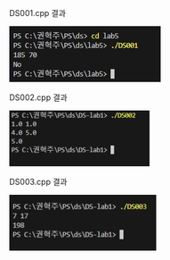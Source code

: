 DS001.cpp 결과 <br>

<img src="https://github.com/HyeokjuCHu/22100062_KHJ_DS/blob/master/DS-lab1/result/DS001.png?raw=true" height="100">

DS002.cpp 결과 <br>

<img src="https://github.com/HyeokjuCHu/22100062_KHJ_DS/blob/master/DS-lab1/result/DS002.png?raw=true" height="100">

DS003.cpp 결과 <br>

<img src="https://github.com/HyeokjuCHu/22100062_KHJ_DS/blob/master/DS-lab1/result/DS003.png?raw=true" height="100">